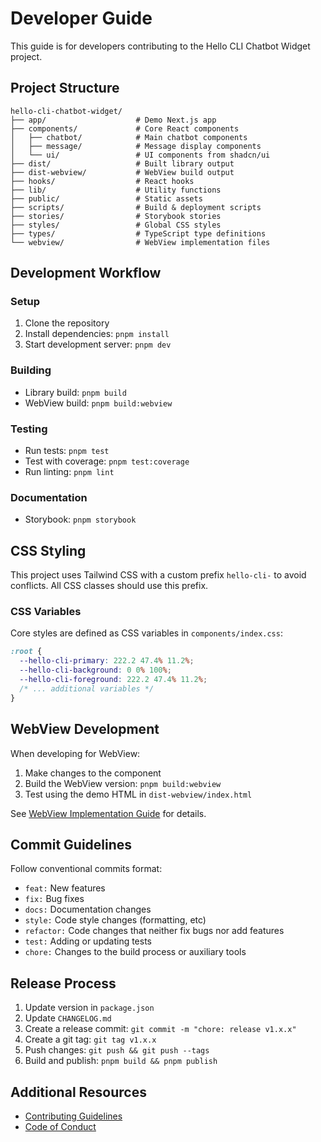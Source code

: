 # Developer Guide

This guide is for developers contributing to the Hello CLI Chatbot Widget project.

## Project Structure

```
hello-cli-chatbot-widget/
├── app/                    # Demo Next.js app
├── components/             # Core React components
│   ├── chatbot/            # Main chatbot components
│   ├── message/            # Message display components 
│   └── ui/                 # UI components from shadcn/ui
├── dist/                   # Built library output
├── dist-webview/           # WebView build output
├── hooks/                  # React hooks
├── lib/                    # Utility functions
├── public/                 # Static assets
├── scripts/                # Build & deployment scripts
├── stories/                # Storybook stories
├── styles/                 # Global CSS styles
├── types/                  # TypeScript type definitions
└── webview/                # WebView implementation files
```

## Development Workflow

### Setup

1. Clone the repository
2. Install dependencies: `pnpm install`
3. Start development server: `pnpm dev`

### Building

- Library build: `pnpm build`
- WebView build: `pnpm build:webview`

### Testing

- Run tests: `pnpm test`
- Test with coverage: `pnpm test:coverage`
- Run linting: `pnpm lint`

### Documentation

- Storybook: `pnpm storybook`

## CSS Styling

This project uses Tailwind CSS with a custom prefix `hello-cli-` to avoid conflicts. All CSS classes should use this prefix.

### CSS Variables

Core styles are defined as CSS variables in `components/index.css`:

```css
:root {
  --hello-cli-primary: 222.2 47.4% 11.2%;
  --hello-cli-background: 0 0% 100%;
  --hello-cli-foreground: 222.2 47.4% 11.2%;
  /* ... additional variables */
}
```

## WebView Development

When developing for WebView:

1. Make changes to the component
2. Build the WebView version: `pnpm build:webview`
3. Test using the demo HTML in `dist-webview/index.html`

See [WebView Implementation Guide](./docs/WEBVIEW_IMPLEMENTATION.md) for details.

## Commit Guidelines

Follow conventional commits format:

- `feat:` New features
- `fix:` Bug fixes
- `docs:` Documentation changes
- `style:` Code style changes (formatting, etc)
- `refactor:` Code changes that neither fix bugs nor add features
- `test:` Adding or updating tests
- `chore:` Changes to the build process or auxiliary tools

## Release Process

1. Update version in `package.json`
2. Update `CHANGELOG.md`
3. Create a release commit: `git commit -m "chore: release v1.x.x"`
4. Create a git tag: `git tag v1.x.x`
5. Push changes: `git push && git push --tags`
6. Build and publish: `pnpm build && pnpm publish`

## Additional Resources

- [Contributing Guidelines](./CONTRIBUTING.md)
- [Code of Conduct](./CODE_OF_CONDUCT.md)
